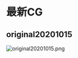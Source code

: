 # 最新CG

## original20201015

![original20201015.png](https://cdn.jsdelivr.net/gh/Rcrwrate/benghuai/asset/original20201015.png)
